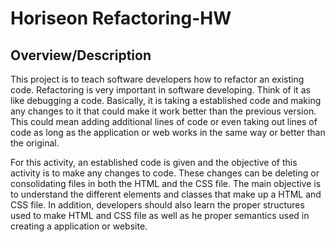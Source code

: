 # Horiseon Refactoring-HW

## Overview/Description

This project is to teach software developers how to refactor an existing code. Refactoring is very important in software developing. Think of it as like debugging a code. Basically, it is taking a established code and making any changes to it that could make it work better than the previous version. This could mean adding additional lines of code or even taking out lines of code as long as the application or web works in the same way or better than the original. 

For this activity, an established code is given and the objective of this activity is to make any changes to code. These changes can be deleting or consolidating files in both the HTML and the CSS file. The main objective is to understand the different elements and classes that make up a HTML and CSS file. In addition, developers should also learn the proper structures used to make HTML and CSS file as well as he proper semantics used in creating a application or website. 
